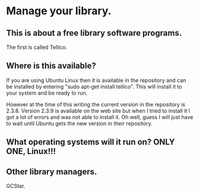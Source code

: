 # Manage your library.

## This is about a free library software programs.

The first is called Tellico.

## Where is this available?

If you are using Ubuntu Linux then it is available in the repository and can be installed by entering "sudo apt-get install tellico".  This will install it to your system and be ready to run. 

However at the time of this writing the current version in the repository is 2.3.8.  Version 2.3.9 is available on the web site but when I tried to install it I got a lot of errors and was not able to install it. Oh well, guess I will just have to wait until Ubuntu gets the new version in their repository.

## What operating systems will it run on?  ONLY ONE, Linux!!!

## Other library managers.

GCStar.
